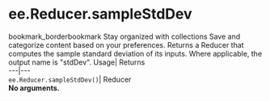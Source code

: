  
#  ee.Reducer.sampleStdDev 
bookmark_borderbookmark Stay organized with collections  Save and categorize content based on your preferences. 
Returns a Reducer that computes the sample standard deviation of its inputs. Where applicable, the output name is "stdDev". 
Usage| Returns  
---|---  
`ee.Reducer.sampleStdDev()`| Reducer  
**No arguments.**
